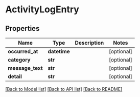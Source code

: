 # ActivityLogEntry

## Properties
Name | Type | Description | Notes
------------ | ------------- | ------------- | -------------
**occurred_at** | **datetime** |  | [optional] 
**category** | **str** |  | [optional] 
**message_text** | **str** |  | [optional] 
**detail** | **str** |  | [optional] 

[[Back to Model list]](../README.md#documentation-for-models) [[Back to API list]](../README.md#documentation-for-api-endpoints) [[Back to README]](../README.md)

